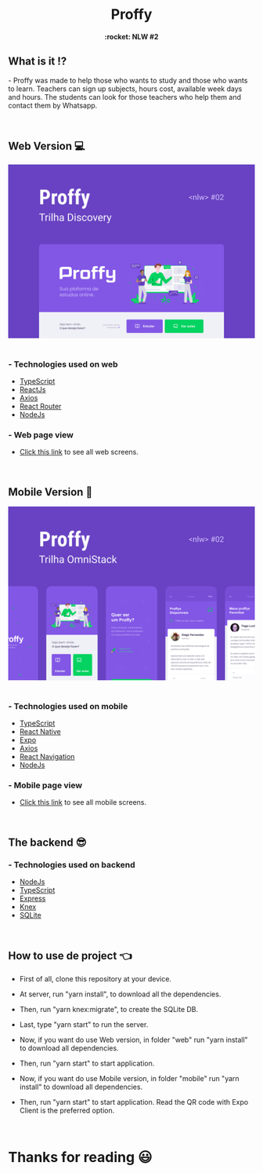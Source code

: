 <h1 align="center"> 
Proffy
</h1>

<h4 align="center"> 
:rocket: NLW #2
</h4>

## What is it :interrobang:
<p>- Proffy was made to help those who wants to study and those who wants to learn. Teachers can sign up subjects, hours cost, available week days and hours. The students can look for those teachers who help them and contact them by Whatsapp.</p>

<br>
 
## Web Version :computer:
 ![capa](https://github.com/ro-drigo/proffy/blob/master/mobile/assets/Proffy_Web.png)  
 <br>
 
 
 ### - Technologies used on web  
* [TypeScript](https://www.typescriptlang.org/)  
* [ReactJs](https://pt-br.reactjs.org/)  
* [Axios](https://github.com/axios/axios)  
* [React Router](https://reactrouter.com/)  
* [NodeJs](https://nodejs.org/en/)


 ### - Web page view
* [Click this link](https://www.figma.com/file/GHGS126t7WYjnPZdRKChJF/Proffy-Web) to see all web screens.

<br>

## Mobile Version :iphone:
 ![capa](https://github.com/ro-drigo/proffy/blob/master/mobile/assets/Proffy_Mobile.png)  
 <br>
 
 
 ### - Technologies used on mobile
* [TypeScript](https://www.typescriptlang.org/)  
* [React Native](https://reactnative.dev/)  
* [Expo](https://expo.io/)  
* [Axios](https://github.com/axios/axios)
* [React Navigation](https://reactnavigation.org/)  
* [NodeJs](https://nodejs.org/en/)


 ### - Mobile page view
* [Click this link](https://www.figma.com/file/e33KvgUpFdunXxJjHnK7CG/Proffy-Mobile) to see all mobile screens.

<br>

## The backend :sunglasses:
 
 ### - Technologies used on backend
* [NodeJs](https://nodejs.org/en/)
* [TypeScript](https://www.typescriptlang.org/)
* [Express](https://expressjs.com/pt-br/)
* [Knex](http://knexjs.org/)
* [SQLite](https://www.sqlite.org/)
<br>

## How to use de project :point_left:
* First of all, clone this repository at your device.
* At server, run "yarn install", to download all the dependencies.
* Then, run "yarn knex:migrate", to create the SQLite DB.
* Last, type "yarn start" to run the server.  

* Now, if you want do use Web version, in folder "web" run "yarn install" to download all dependencies.
* Then, run "yarn start" to start application.  

* Now, if you want do use Mobile version, in folder "mobile" run "yarn install" to download all dependencies.
* Then, run "yarn start" to start application. Read the QR code with Expo Client is the preferred option.
<br>

# Thanks for reading :smiley:
